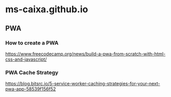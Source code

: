 # ms-caixa.github.io

## PWA
### How to create a PWA
https://www.freecodecamp.org/news/build-a-pwa-from-scratch-with-html-css-and-javascript/

### PWA Cache Strategy
https://blog.bitsrc.io/5-service-worker-caching-strategies-for-your-next-pwa-app-58539f156f52